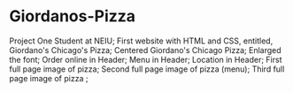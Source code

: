 # Giordanos-Pizza
Project One
Student at NEIU; 
First website with HTML and CSS, entitled, Giordano's Chicago's Pizza;
Centered Giordano's Chicago Pizza;
Enlarged the font;
Order online in Header;
Menu in Header;
Location in Header;
First full page image of pizza;
Second full page image of pizza (menu);
Third full page image of pizza ;
